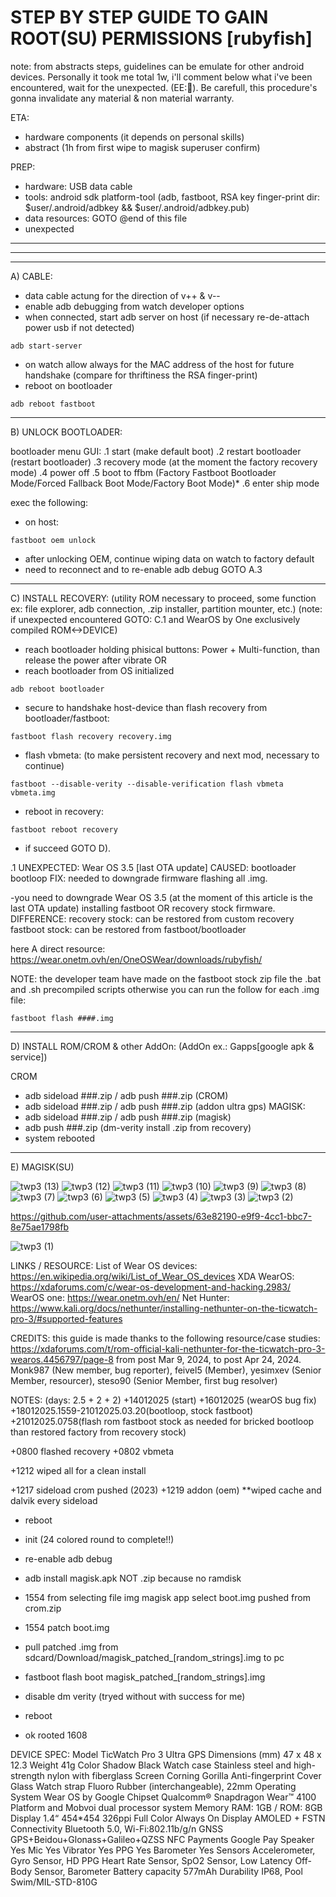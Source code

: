 # STEP BY STEP GUIDE TO GAIN ROOT(SU) PERMISSIONS [rubyfish]
note: from abstracts steps, guidelines can be emulate for other android devices.
Personally it took me total 1w, i'll comment below what i've been encountered, wait for the unexpected. (EE:🤫).
Be carefull, this procedure's gonna invalidate any material & non material warranty.

ETA:

- hardware components (it depends on personal skills)
- abstract (1h from first wipe to magisk superuser confirm)

PREP:

 - hardware: USB data cable
 - tools: android sdk platform-tool (adb, fastboot, RSA key finger-print dir: $user/.android/adbkey && $user/.android/adbkey.pub)
 - data resources: GOTO @end of this file
 - unexpected
*********************************************************************************************************************************************************
*********************************************************************************************************************************************************
********************************************************************************************************************************************************* 
A) CABLE:

- data cable actung for the direction of v++ & v--
- enable adb debugging from watch developer options
- when connected, start adb server on host (if necessary re-de-attach power usb if not detected)
```
adb start-server
```
- on watch allow always for the MAC address of the host for future handshake (compare for thriftiness the RSA finger-print)
- reboot on bootloader
```
adb reboot fastboot
```
 
*********************************************************************************************************************************************************
 
B) UNLOCK BOOTLOADER:

bootloader menu GUI:
.1 start (make default boot)
.2 restart bootloader (restart bootloader)
.3 recovery mode (at the moment the factory recovery mode)
.4 power off
.5 boot to ffbm (Factory Fastboot Bootloader Mode/Forced Fallback Boot Mode/Factory Boot Mode)*
.6 enter ship mode

exec the following:
- on host:
```
fastboot oem unlock
```
- after unlocking OEM, continue wiping data on watch to factory default
- need to reconnect and to re-enable adb debug GOTO A.3
 
*********************************************************************************************************************************************************
 
C) INSTALL RECOVERY: (utility ROM necessary to proceed, some function ex: file explorer, adb connection, .zip installer, partition mounter, etc.)
(note: if unexpected encountered GOTO: C.1 and WearOS by One exclusively compiled ROM<->DEVICE)

- reach bootloader holding phisical buttons: Power + Multi-function, than release the power after vibrate
  OR
- reach bootloader from OS initialized
```
adb reboot bootloader
```
 
- secure to handshake host-device than flash recovery from bootloader/fastboot:
```
fastboot flash recovery recovery.img
```
- flash vbmeta: (to make persistent recovery and next mod, necessary to continue)
```
fastboot --disable-verity --disable-verification flash vbmeta vbmeta.img
```
- reboot in recovery:
```
fastboot reboot recovery
```
- if succeed GOTO D).
 
.1 
UNEXPECTED: Wear OS 3.5 [last OTA update]
CAUSED: bootloader bootloop
FIX: needed to downgrade firmware flashing all .img.

-you need to downgrade Wear OS 3.5 (at the moment of this article is the last OTA update) installing fastboot OR recovery stock firmware.
DIFFERENCE:
recovery stock: can be restored from custom recovery
fastboot stock: can be restored from fastboot/bootloader

here A direct resource:
https://wear.onetm.ovh/en/OneOSWear/downloads/rubyfish/

NOTE: the developer team have made on the fastboot stock zip file the .bat and .sh precompiled scripts otherwise you can run the follow for each .img file:
```
fastboot flash ####.img
```

*********************************************************************************************************************************************************
 
D) INSTALL ROM/CROM & other AddOn: (AddOn ex.: Gapps[google apk & service])

CROM
- adb sideload ###.zip / adb push ###.zip (CROM)
- adb sideload ###.zip / adb push ###.zip (addon ultra gps) 
MAGISK:
- adb sideload ###.zip / adb push ###.zip (magisk)
- adb push ###.zip (dm-verity install .zip from recovery)
- system rebooted
 
*********************************************************************************************************************************************************
 
E) MAGISK(SU)






![twp3 (13)](https://github.com/user-attachments/assets/eb3cfe49-d437-4fad-a746-4d93ddc98046)
![twp3 (12)](https://github.com/user-attachments/assets/fd07ab7e-0c88-4ed0-a32e-16fcbc934d40)
![twp3 (11)](https://github.com/user-attachments/assets/426125a6-f95d-4561-bbcf-d4871793aaaf)
![twp3 (10)](https://github.com/user-attachments/assets/0cc1b56d-c263-4a8f-97ff-3bb712c35c76)
![twp3 (9)](https://github.com/user-attachments/assets/444bf04d-d83d-4dab-a6ea-0dd3fb10cc5e)
![twp3 (8)](https://github.com/user-attachments/assets/0cba5f32-b22e-435f-bf32-fcbbd5a8724b)
![twp3 (7)](https://github.com/user-attachments/assets/4d7af7c4-0108-402f-a136-740f3da73d5e)
![twp3 (6)](https://github.com/user-attachments/assets/50ad2891-3019-4f29-868f-2c0a174bee2f)
![twp3 (5)](https://github.com/user-attachments/assets/a24ed931-d525-4783-abc2-eee1304fdf6f)
![twp3 (4)](https://github.com/user-attachments/assets/03a955b7-4362-4f69-ab71-73bed7791d7e)
![twp3 (3)](https://github.com/user-attachments/assets/9bc05ae5-76a9-4414-a85b-b6c740f240e4)
![twp3 (2)](https://github.com/user-attachments/assets/37bd1d54-f4e3-41f4-96fb-b6351d505862)


https://github.com/user-attachments/assets/63e82190-e9f9-4cc1-bbc7-8e75ae1798fb

![twp3 (1)](https://github.com/user-attachments/assets/dadbfacd-c3f9-4775-8a32-82fdfece5aa7)




LINKS / RESOURCE:
List of Wear OS devices: https://en.wikipedia.org/wiki/List_of_Wear_OS_devices
XDA WearOS: https://xdaforums.com/c/wear-os-development-and-hacking.2983/
WearOS one: https://wear.onetm.ovh/en/
Net Hunter: https://www.kali.org/docs/nethunter/installing-nethunter-on-the-ticwatch-pro-3/#supported-features

CREDITS:
this guide is made thanks to the following resource/case studies:
https://xdaforums.com/t/rom-official-kali-nethunter-for-the-ticwatch-pro-3-wearos.4456797/page-8
from post Mar 9, 2024, to post Apr 24, 2024.
Monk987 (New member, bug reporter), feivel5 (Member), yesimxev (Senior Member, resourcer), steso90 (Senior Member, first bug resolver)

NOTES:
(days: 2.5 + 2 + 2)
+14012025 (start)
+16012025 (wearOS bug fix)
+18012025.1559-21012025.03.20(bootloop, stock fastboot)
+21012025.0758(flash rom fastboot stock as needed for bricked bootloop than restored factory from recovery stock)

+0800 flashed recovery
+0802 vbmeta

+1212 wiped all for a clean install

+1217 sideload crom pushed (2023)
+1219 addon (oem)
**wiped cache and dalvik every sideload

+ reboot
+ init (24 colored round to complete!!)

+ re-enable adb debug
+ adb install magisk.apk    NOT .zip because no ramdisk
+ 1554 from selecting file img magisk app select boot.img pushed from crom.zip
+ 1554 patch boot.img
+ pull patched .img from sdcard/Download/magisk_patched_[random_strings].img to pc
+ fastboot flash boot magisk_patched_[random_strings].img
+ disable dm verity (tryed without with success for me)
+ reboot
+ ok rooted 1608

DEVICE SPEC:
    Model TicWatch Pro 3 Ultra GPS
    Dimensions (mm) 47 x 48 x 12.3
    Weight 41g
    Color Shadow Black
    Watch case Stainless steel and high-strength nylon with fiberglass
    Screen Corning Gorilla Anti-fingerprint Cover Glass
    Watch strap Fluoro Rubber (interchangeable), 22mm
    Operating System Wear OS by Google
    Chipset Qualcomm® Snapdragon Wear™ 4100 Platform and Mobvoi dual processor system
    Memory RAM: 1GB / ROM: 8GB
    Display 1.4“ 454*454 326ppi Full Color Always On Display AMOLED + FSTN
    Connectivity Bluetooth 5.0, Wi-Fi:802.11b/g/n
    GNSS GPS+Beidou+Glonass+Galileo+QZSS
    NFC Payments Google Pay
    Speaker Yes
    Mic Yes
    Vibrator Yes
    PPG Yes
    Barometer Yes
    Sensors Accelerometer, Gyro Sensor, HD PPG Heart Rate Sensor, SpO2 Sensor, Low Latency Off-Body Sensor, Barometer
    Battery capacity 577mAh
    Durability IP68, Pool Swim/MIL-STD-810G
